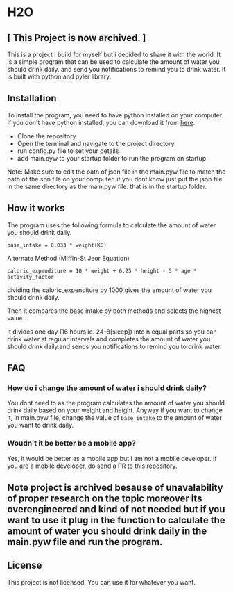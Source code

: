 # H2O

## [ This Project is now archived. ]

This is a project i build for myself but i decided to share it with the world. It is a simple program that can be used to calculate the amount of water you should drink daily. and send you notifications to remind you to drink water. It is built with python and pyler library. 

## Installation
To install the program, you need to have python installed on your computer. If you don't have python installed, you can download it from [here](https://www.python.org/downloads/). 

- Clone the repository
- Open the terminal and navigate to the project directory
- run config.py file to set your details
- add main.pyw to your startup folder to run the program on startup

Note: Make sure to edit the path of json file in the main.pyw file to match the path of the son file on your computer. if you dont know just put the json file in the same directory as the main.pyw file. that is in the startup folder.

## How it works

The program uses the following formula to calculate the amount of water you should drink daily. 
```
base_intake = 0.033 * weight(KG)
```
Alternate Method (Miffin-St Jeor Equation)
```
caloric_expenditure = 10 * weight + 6.25 * height - 5 * age * activity_factor
```
dividing the caloric_expenditure by 1000 gives the amount of water you should drink daily.

Then it compares the base intake by both methods and selects the highest value.

It divides one day (16 hours ie. 24-8[sleep]) into n equal parts so you can drink water at regular intervals and completes the amount of water you should drink daily.and sends you notifications to remind you to drink water.

## FAQ

### How do i change the amount of water i should drink daily?
You dont need to as the program calculates the amount of water you should drink daily based on your weight and height. Anyway if you want to change it, in main.pyw file, change the value of `base_intake` to the amount of water you want to drink daily.

### Woudn't it be better be a mobile app?
Yes, it would be better as a mobile app but i am not a mobile developer. If you are a mobile developer, do send a PR to this repository.

## Note project is archived besause of unavalability of proper research on the topic moreover its overengineered and kind of not needed but if you want to use it plug in the function to calculate the amount of water you should drink daily in the main.pyw file and run the program.


## License

This project is not licensed. You can use it for whatever you want. 